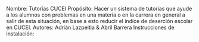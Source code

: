 Nombre: Tutorías CUCEI
Propósito:
Hacer un sistema de tutorias que ayude a los alumnos con problemas en una materia o en la carrera en general a salir de esta situación, en base a esto reducir el indice de deserción escolar en CUCEI.
Autores: Adrián Lazpeitia & Abril Barrera 
Instrucciones de instalación:
  
